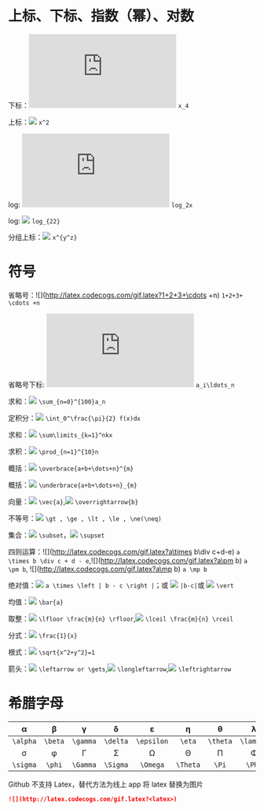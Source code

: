 # 上标、下标、指数（幂）、对数

下标：![](http://latex.codecogs.com/gif.latex?x_4) `x_4`

上标：![](http://latex.codecogs.com/gif.latex?x^2) `x^2`

log: ![](http://latex.codecogs.com/gif.latex?log_2x) `log_2x`

log: ![](http://latex.codecogs.com/gif.latex?log_{22}) `log_{22}`

分组上标：![](http://latex.codecogs.com/gif.latex?x^{y^z}}) `x^{y^z}`

# 符号

省略号：![](http://latex.codecogs.com/gif.latex?1+2+3+\cdots +n) `1+2+3+ \cdots +n`

省略号下标: ![](http://latex.codecogs.com/gif.latex?a_i\_n) `a_i\ldots_n`

求和：![](http://latex.codecogs.com/gif.latex?\sum_{n=0}^{100}a_n)  `\sum_{n=0}^{100}a_n`

定积分：![](http://latex.codecogs.com/gif.latex?\int_0^\frac{\pi}{2}f(x)dx)  `\int_0^\frac{\pi}{2} f(x)dx`

求和：![](http://latex.codecogs.com/gif.latex?\sum\limits_{k=1}^nkx)  `\sum\limits_{k=1}^nkx`

求积：![](http://latex.codecogs.com/gif.latex?\prod_{n=1}^{10}n) `\prod_{n=1}^{10}n`

概括：![](http://latex.codecogs.com/gif.latex?\overbrace{a+b+\dots+n}^{m})  `\overbrace{a+b+\dots+n}^{m}`

概括：![](http://latex.codecogs.com/gif.latex?\underbrace{a+b+\dots+n}^{m}) `\underbrace{a+b+\dots+n}_{m}`

向量：![](http://latex.codecogs.com/gif.latex?\vec{a})  `\vec{a}`,![](http://latex.codecogs.com/gif.latex?\overrightarrow{b}) `\overrightarrow{b}`

不等号：![](http://latex.codecogs.com/gif.latex?\gt,\ge,\lt,\le,\neq) `\gt , \ge , \lt , \le , \ne(\neq)`

集合：![](http://latex.codecogs.com/gif.latex?\subset) `\subset`，![](http://latex.codecogs.com/gif.latex?\supset) `\supset`

四则运算：![](http://latex.codecogs.com/gif.latex?a\times b\div c+d-e) `a \times b \div c + d - e`,![](http://latex.codecogs.com/gif.latex?a\pm b)  `a \pm b`, ![](http://latex.codecogs.com/gif.latex?a\mp b) `a \mp b`

 绝对值：![](http://latex.codecogs.com/gif.latex?a\times\left|b-c\right|) `a \times \left | b - c \right |`；或 ![](http://latex.codecogs.com/gif.latex?|b-c|) `|b-c|`或  ![](http://latex.codecogs.com/gif.latex?\vert) `\vert`

均值：![](http://latex.codecogs.com/gif.latex?\bar{a}) `\bar{a}`

取整：![](http://latex.codecogs.com/gif.latex?\lfloor\frac{m}{n}\rfloor) `\lfloor \frac{m}{n} \rfloor`,![](http://latex.codecogs.com/gif.latex?\lceil\frac{m}{n}\rceil) `\lceil \frac{m}{n} \rceil`

分式：![](http://latex.codecogs.com/gif.latex?\frac{1}{x})  `\frac{1}{x}`

根式：![](http://latex.codecogs.com/gif.latex?\sqrt{x^2+y^2}=1) `\sqrt{x^2+y^2}=1`

箭头：![](http://latex.codecogs.com/gif.latex?\leftarrow)  `\leftarrow or \gets`,![](http://latex.codecogs.com/gif.latex?\longleftarrow) `\longleftarrow`,![](http://latex.codecogs.com/gif.latex?\leftrightarrow) `\leftrightarrow`

# 希腊字母

|    α     |    β    |    γ     |    δ     |     ε      |    η     |    θ     |     λ     |   μ   |
| :------: | :-----: | :------: | :------: | :--------: | :------: | :------: | :-------: | :---: |
| `\alpha` | `\beta` | `\gamma` | `\delta` | `\epsilon` |  `\eta`  | `\theta` | `\lambda` | `\mu` |
|    σ     |    φ    |    Γ     |    Σ     |     Ω      |    Θ     |    Π     |     Φ     |       |
| `\sigma` | `\phi`  | `\Gamma` | `\Sigma` |  `\Omega`  | `\Theta` |  `\Pi`   |  `\Phi`   |       |

Github 不支持 Latex，替代方法为线上 app 将 latex 替换为图片 

```markdown
![](http://latex.codecogs.com/gif.latex?<latex>)
```

